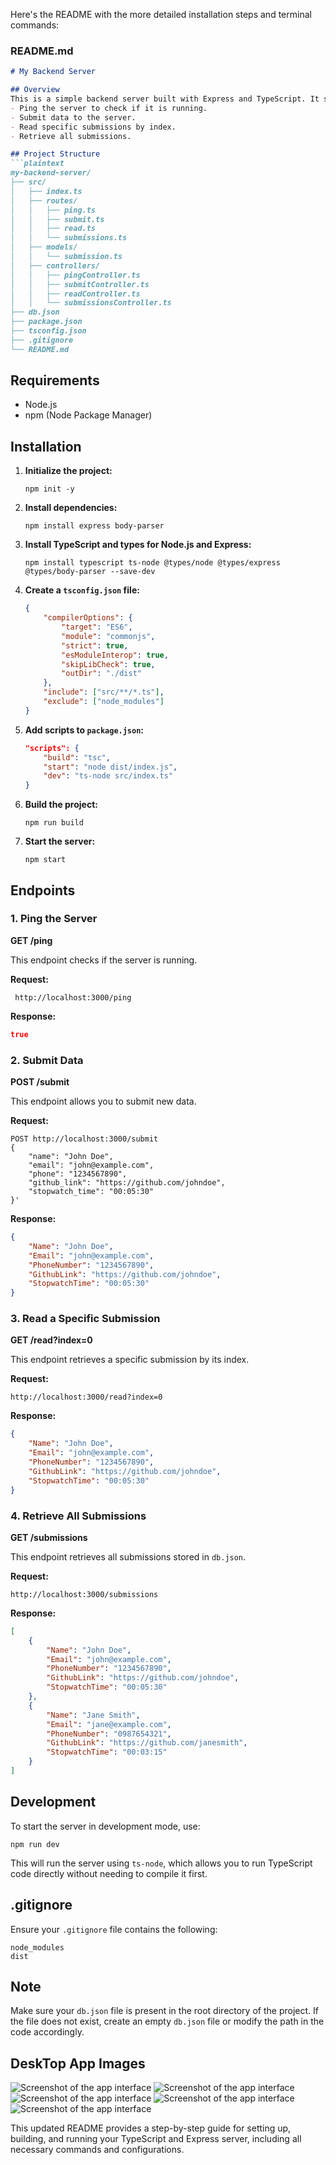 Here's the README with the more detailed installation steps and terminal commands:

### README.md

```markdown
# My Backend Server

## Overview
This is a simple backend server built with Express and TypeScript. It supports the following functionalities:
- Ping the server to check if it is running.
- Submit data to the server.
- Read specific submissions by index.
- Retrieve all submissions.

## Project Structure
```plaintext
my-backend-server/
├── src/
│   ├── index.ts
│   ├── routes/
│   │   ├── ping.ts
│   │   ├── submit.ts
│   │   ├── read.ts
│   │   └── submissions.ts
│   ├── models/
│   │   └── submission.ts
│   ├── controllers/
│   │   ├── pingController.ts
│   │   ├── submitController.ts
│   │   ├── readController.ts
│   │   └── submissionsController.ts
├── db.json
├── package.json
├── tsconfig.json
├── .gitignore
└── README.md
```

## Requirements
- Node.js
- npm (Node Package Manager)

## Installation

1. **Initialize the project:**
    ```terminal
    npm init -y
    ```

2. **Install dependencies:**
    ```terminal
    npm install express body-parser
    ```

3. **Install TypeScript and types for Node.js and Express:**
    ```terminal
    npm install typescript ts-node @types/node @types/express @types/body-parser --save-dev
    ```

4. **Create a `tsconfig.json` file:**
    ```json
    {
        "compilerOptions": {
            "target": "ES6",
            "module": "commonjs",
            "strict": true,
            "esModuleInterop": true,
            "skipLibCheck": true,
            "outDir": "./dist"
        },
        "include": ["src/**/*.ts"],
        "exclude": ["node_modules"]
    }
    ```

5. **Add scripts to `package.json`:**
    ```json
    "scripts": {
        "build": "tsc",
        "start": "node dist/index.js",
        "dev": "ts-node src/index.ts"
    }
    ```

6. **Build the project:**
    ```terminal
    npm run build
    ```

7. **Start the server:**
    ```terminal
    npm start
    ```

## Endpoints
### 1. Ping the Server
**GET /ping**

This endpoint checks if the server is running.

**Request:**
```terminal
 http://localhost:3000/ping
```

**Response:**
```json
true
```

### 2. Submit Data
**POST /submit**

This endpoint allows you to submit new data.

**Request:**
```terminal
POST http://localhost:3000/submit
{
    "name": "John Doe",
    "email": "john@example.com",
    "phone": "1234567890",
    "github_link": "https://github.com/johndoe",
    "stopwatch_time": "00:05:30"
}'
```

**Response:**
```json
{
    "Name": "John Doe",
    "Email": "john@example.com",
    "PhoneNumber": "1234567890",
    "GithubLink": "https://github.com/johndoe",
    "StopwatchTime": "00:05:30"
}
```

### 3. Read a Specific Submission
**GET /read?index=0**

This endpoint retrieves a specific submission by its index.

**Request:**
```terminal
http://localhost:3000/read?index=0
```

**Response:**
```json
{
    "Name": "John Doe",
    "Email": "john@example.com",
    "PhoneNumber": "1234567890",
    "GithubLink": "https://github.com/johndoe",
    "StopwatchTime": "00:05:30"
}
```

### 4. Retrieve All Submissions
**GET /submissions**

This endpoint retrieves all submissions stored in `db.json`.

**Request:**
```terminal
http://localhost:3000/submissions
```

**Response:**
```json
[
    {
        "Name": "John Doe",
        "Email": "john@example.com",
        "PhoneNumber": "1234567890",
        "GithubLink": "https://github.com/johndoe",
        "StopwatchTime": "00:05:30"
    },
    {
        "Name": "Jane Smith",
        "Email": "jane@example.com",
        "PhoneNumber": "0987654321",
        "GithubLink": "https://github.com/janesmith",
        "StopwatchTime": "00:03:15"
    }
]
```

## Development
To start the server in development mode, use:
```terminal
npm run dev
```

This will run the server using `ts-node`, which allows you to run TypeScript code directly without needing to compile it first.

## .gitignore
Ensure your `.gitignore` file contains the following:
```plaintext
node_modules
dist
```

## Note
Make sure your `db.json` file is present in the root directory of the project. If the file does not exist, create an empty `db.json` file or modify the path in the code accordingly.

## DeskTop App Images 

![Screenshot of the app interface](https://github.com/Nayankumar4986/Backend-Server/blob/main/img/1.png)
![Screenshot of the app interface](https://github.com/Nayankumar4986/Backend-Server/blob/main/img/2.png)
![Screenshot of the app interface](https://github.com/Nayankumar4986/Backend-Server/blob/main/img/3.png)
![Screenshot of the app interface](https://github.com/Nayankumar4986/Backend-Server/blob/main/img/4.png)
![Screenshot of the app interface](https://github.com/Nayankumar4986/Backend-Server/blob/main/img/5.png)


This updated README provides a step-by-step guide for setting up, building, and running your TypeScript and Express server, including all necessary commands and configurations.
